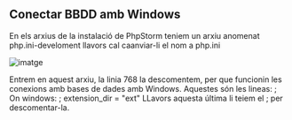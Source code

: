 ## Conectar BBDD amb Windows
En els arxius de la instalació de PhpStorm teniem un arxiu anomenat php.ini-develoment llavors cal caanviar-li el nom a php.ini

![imatge](https://github.com/mmonpeat/DWES/assets/115364869/335a0d3d-d2be-4f5e-b8dd-cdec43fee81d)

Entrem en aquest arxiu, la linia 768 la descomentem, per que funcionin les conexions amb bases de dades amb Windows.
Aquestes són les lineas:
; On windows:
; extension_dir = "ext"
LLavors aquesta última li teiem el ; per descomentar-la.

